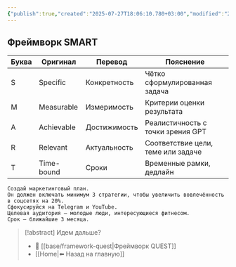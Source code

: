 ```yaml
---
{"publish":true,"created":"2025-07-27T18:06:10.780+03:00","modified":"2025-08-02T13:24:22.036+03:00","cssclasses":""}
---
```


## Фреймворк SMART

| Буква | Оригинал   | Перевод      | Пояснение                          |
| ----- | ---------- | ------------ | ---------------------------------- |
| S     | Specific   | Конкретность | Чётко сформулированная задача      |
| M     | Measurable | Измеримость  | Критерии оценки результата         |
| A     | Achievable | Достижимость | Реалистичность с точки зрения GPT  |
| R     | Relevant   | Актуальность | Соответствие цели, теме или задаче |
| T     | Time-bound | Сроки        | Временные рамки, дедлайн           |


```
Создай маркетинговый план.
Он должен включать минимум 3 стратегии, чтобы увеличить вовлечённость в соцсетях на 20%.
Сфокусируйся на Telegram и YouTube.
Целевая аудитория — молодые люди, интересующиеся фитнесом.
Срок — ближайшие 3 месяца.
```

> [!abstract] Идем дальше?
> - 🧠 [[base/framework-quest\|Фреймворк QUEST]]
> - [[Home\|⬅️ Назад на главную]]
